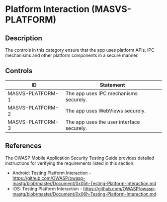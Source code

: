 # Platform Interaction (MASVS-PLATFORM)

## Description

The controls in this category ensure that the app uses platform APIs, IPC mechanisms and other platform components in a secure manner.

## Controls

| ID | Statement |
|----|-----------|
| MASVS-PLATFORM-1 | The app uses IPC mechanisms securely. |
| MASVS-PLATFORM-2 | The app uses WebViews securely. |
| MASVS-PLATFORM-3 | The app uses the user interface securely. |

## References

The OWASP Mobile Application Security Testing Guide provides detailed instructions for verifying the requirements listed in this section.

- Android: Testing Platform Interaction - <https://github.com/OWASP/owasp-mastg/blob/master/Document/0x05h-Testing-Platform-Interaction.md>
- iOS: Testing Platform Interaction - <https://github.com/OWASP/owasp-mastg/blob/master/Document/0x06h-Testing-Platform-Interaction.md>
